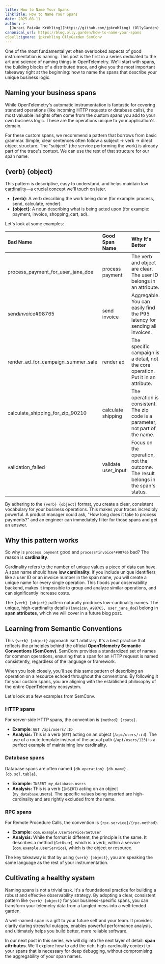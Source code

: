 ```yaml
---
title: How to Name Your Spans
linkTitle: How to Name Your Spans
date: 2025-08-11
author: >-
  [Juraci Paixão Kröhling](https://github.com/jpkrohling) (OllyGarden)
canonical_url: https://blog.olly.garden/how-to-name-your-spans
cSpell:ignore: jpkrohling OllyGarden SemConv
---
```


One of the most fundamental yet often overlooked aspects of good instrumentation
is naming. This post is the first in a series dedicated to the art and science
of naming things in OpenTelemetry. We'll start with spans, the building blocks
of a distributed trace, and give you the most important takeaway right at the
beginning: how to name the spans that describe your unique business logic.

## Naming your business spans

While OpenTelemetry's automatic instrumentation is fantastic for covering
standard operations (like incoming HTTP requests or database calls), the most
valuable insights often come from the custom spans you add to your own business
logic. These are the operations unique to your application's domain.

For these custom spans, we recommend a pattern that borrows from basic grammar.
Simple, clear sentences often follow a subject -> verb -> direct object
structure. The "subject" (the service performing the work) is already part of
the trace's context. We can use the rest of that structure for our span name:

## {verb} {object}

This pattern is descriptive, easy to understand, and helps maintain low
[cardinality](/docs/concepts/glossary/#cardinality)—a crucial concept we'll
touch on later.

- **{verb}**: A verb describing the work being done (for example: process, send,
  calculate, render).
- **{object}**: A noun describing what is being acted upon (for example:
  payment, invoice, shopping_cart, ad).

Let's look at some examples:

| Bad Name                           | Good Span Name      | Why It's Better                                                                    |
| :--------------------------------- | :------------------ | :--------------------------------------------------------------------------------- |
| process_payment_for_user_jane_doe  | process payment     | The verb and object are clear. The user ID belongs in an attribute.                |
| send*invoice*#98765                | send invoice        | Aggregable. You can easily find the P95 latency for sending all invoices.          |
| render_ad_for_campaign_summer_sale | render ad           | The specific campaign is a detail, not the core operation. Put it in an attribute. |
| calculate_shipping_for_zip_90210   | calculate shipping  | The operation is consistent. The zip code is a parameter, not part of the name.    |
| validation_failed                  | validate user_input | Focus on the operation, not the outcome. The result belongs in the span's status.  |

By adhering to the `{verb} {object}` format, you create a clear, consistent
vocabulary for your business operations. This makes your traces incredibly
powerful. A product manager could ask, "How long does it take to process
payments?" and an engineer can immediately filter for those spans and get an
answer.

## Why this pattern works

So why is `process payment` good and `process*invoice*#98765` bad? The reason is
**cardinality**.

Cardinality refers to the number of unique values a piece of data can have. A
span name should have **low cardinality**. If you include unique identifiers
like a user ID or an invoice number in the span name, you will create a unique
name for every single operation. This floods your observability backend, makes
it impossible to group and analyze similar operations, and can significantly
increase costs.

The `{verb} {object}` pattern naturally produces low-cardinality names. The
unique, high-cardinality details (`invoice\_#98765, user_jane_doe`) belong in
**span attributes**, which we will cover in a future blog post.

## Learning from Semantic Conventions

This `{verb} {object}` approach isn't arbitrary. It's a best practice that
reflects the principles behind the official **OpenTelemetry Semantic Conventions
(SemConv)**. SemConv provides a standardized set of names for common operations,
ensuring that a span for an HTTP request is named consistently, regardless of
the language or framework.

When you look closely, you'll see this same pattern of describing an operation
on a resource echoed throughout the conventions. By following it for your custom
spans, you are aligning with the established philosophy of the entire
OpenTelemetry ecosystem.

Let's look at a few examples from SemConv.

### HTTP spans

For server-side HTTP spans, the convention is `{method} {route}`.

- **Example:** `GET /api/users/:ID`
- **Analysis:** This is a verb (`GET`) acting on an object (`/api/users/:id`).
  The use of a route template instead of the actual path (`/api/users/123`) is a
  perfect example of maintaining low cardinality.

### Database spans

Database spans are often named `{db.operation} {db.name}.{db.sql.table}`.

- **Example:** `INSERT my_database.users`
- **Analysis:** This is a verb (`INSERT`) acting on an object
  (`my_database`.users). The specific values being inserted are high-cardinality
  and are rightly excluded from the name.

### RPC spans

For Remote Procedure Calls, the convention is `{rpc.service}/{rpc.method}`.

- **Example:** `com.example.UserService/GetUser`
- **Analysis:** While the format is different, the principle is the same. It
  describes a method (`GetUser`), which is a verb, within a service
  (`com.example.UserService`), which is the object or resource.

The key takeaway is that by using `{verb} {object}`, you are speaking the same
language as the rest of your instrumentation.

## Cultivating a healthy system

Naming spans is not a trivial task. It's a foundational practice for building a
robust and effective observability strategy. By adopting a clear, consistent
pattern like `{verb} {object}` for your business-specific spans, you can
transform your telemetry data from a tangled mess into a well-tended garden.

A well-named span is a gift to your future self and your team. It provides
clarity during stressful outages, enables powerful performance analysis, and
ultimately helps you build better, more reliable software.

In our next post in this series, we will dig into the next layer of detail:
**span attributes**. We'll explore how to add the rich, high-cardinality context
to your spans that is necessary for deep debugging, without compromising the
aggregability of your span names.
